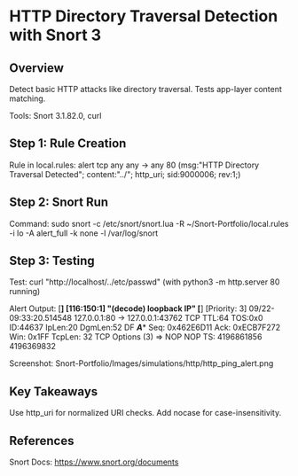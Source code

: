 # HTTP Directory Traversal Detection with Snort 3

## Overview
Detect basic HTTP attacks like directory traversal. Tests app-layer content matching.

Tools: Snort 3.1.82.0, curl

## Step 1: Rule Creation
Rule in local.rules: alert tcp any any -> any 80 (msg:"HTTP Directory Traversal Detected"; content:"../"; http_uri; sid:9000006; rev:1;)

## Step 2: Snort Run
Command: sudo snort -c /etc/snort/snort.lua -R ~/Snort-Portfolio/local.rules -i lo -A alert_full -k none -l /var/log/snort

## Step 3: Testing
Test: curl "http://localhost/../etc/passwd" (with python3 -m http.server 80 running)

Alert Output: 
[**] [116:150:1] "(decode) loopback IP" [**]
[Priority: 3] 
09/22-09:33:20.514548 127.0.0.1:80 -> 127.0.0.1:43762
TCP TTL:64 TOS:0x0 ID:44637 IpLen:20 DgmLen:52 DF
***A**** Seq: 0x462E6D11  Ack: 0xECB7F272  Win: 0x1FF  TcpLen: 32
TCP Options (3) => NOP NOP TS: 4196861856 4196369832

Screenshot: Snort-Portfolio/Images/simulations/http/http_ping_alert.png

## Key Takeaways
Use http_uri for normalized URI checks. Add nocase for case-insensitivity.

## References
Snort Docs: https://www.snort.org/documents
